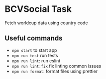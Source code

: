 # BCVSocial Task

Fetch worldcup data using country code

## Useful commands

- `npm start` to start app
- `npm run test` run tests
- `npm run lint`: run eslint
- `npm run lint:fix` fix linting common issues
- `npm run format`: format files using prettier
